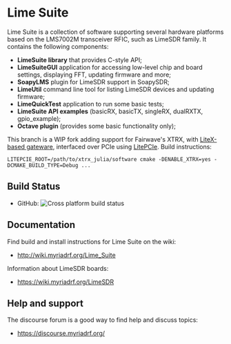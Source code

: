 # Lime Suite

Lime Suite is a collection of software supporting several hardware platforms 
based on the LMS7002M transceiver RFIC, such as LimeSDR family. It contains the
following components:
* **LimeSuite library** that provides C-style API;
* **LimeSuiteGUI** application for accessing low-level chip and board settings, displaying FFT, updating firmware and more;
* **SoapyLMS** plugin for LimeSDR support in SoapySDR;
* **LimeUtil** command line tool for listing LimeSDR devices and updating firmware;
* **LimeQuickTest** application to run some basic tests;
* **LimeSuite API examples** (basicRX, basicTX, singleRX, dualRXTX, gpio_example);
* **Octave plugin** (provides some basic functionality only);

This branch is a WIP fork adding support for Fairwave's XTRX, with [LiteX-based
gateware](https://github.com/enjoy-digital/xtrx_julia/), interfaced over PCIe
using [LitePCIe](https://github.com/JuliaComputing/litepcie). Build
instructions:

```
LITEPCIE_ROOT=/path/to/xtrx_julia/software cmake -DENABLE_XTRX=yes -DCMAKE_BUILD_TYPE=Debug ...
```

## Build Status
- GitHub: ![Cross platform build status](https://github.com/myriadrf/LimeSuite/actions/workflows/cmake.yml/badge.svg)

## Documentation

Find build and install instructions for Lime Suite on the wiki:

* http://wiki.myriadrf.org/Lime_Suite

Information about LimeSDR boards:

* https://wiki.myriadrf.org/LimeSDR

## Help and support

The discourse forum is a good way to find help and discuss topics:

* https://discourse.myriadrf.org/
